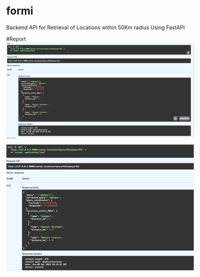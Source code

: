 # formi
Backend API for Retrieval of Locations within 50Km radius Using FastAPI

#Report
![Output of the API when queried on "Udaipur"](Correct%20Udaipur.png)

![Output of the API when queried on Wrong Spelling of "Udaipur", It shows that our Program is Robust to Spelling errors](Incorrect%20Udaipur.png)

